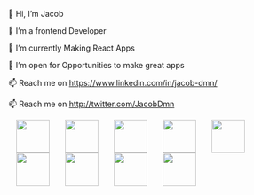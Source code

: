 👋 Hi, I’m Jacob

👀 I’m a frontend Developer

🌱 I’m currently Making React Apps

💞️ I’m open for Opportunities to make great apps

📫 Reach me on https://www.linkedin.com/in/jacob-dmn/

📫 Reach me on http://twitter.com/JacobDmn


<img src="https://cdn1.iconfinder.com/data/icons/logotypes/32/badge-html-5-512.png" style="width: 60px;max-width: 100%;margin-inline: 1em;" /><img src="https://cdn1.iconfinder.com/data/icons/logotypes/32/badge-css-3-512.png" style="width: 60px;max-width: 100%;margin-inline: 1em;" /><img src="https://cdn4.iconfinder.com/data/icons/logos-and-brands/512/187_Js_logo_logos-512.png" style="width: 60px;max-width: 100%;margin-inline: 1em;" /><img src="https://cdn4.iconfinder.com/data/icons/logos-3/600/React.js_logo-512.png" style="width: 60px;max-width: 100%;margin-inline: 1em;" /><img src="https://cdn4.iconfinder.com/data/icons/logos-and-brands/512/288_Sass_logo-512.png" style="width: 60px;max-width: 100%;margin-inline: 1em;" /><img src="https://pics.freeicons.io/uploads/icons/png/19681752361536207300-512.png" style="width: 60px;max-width: 100%;margin-inline: 1em;" /><img src="https://miro.medium.com/fit/c/96/96/1*X7qy20tfqHuX2klN2q4TMQ.jpeg" style="width: 60px;max-width: 100%;margin-inline: 1em;" /><img src="https://pics.freeicons.io/uploads/icons/png/14678610731551953708-512.png" style="width: 60px;max-width: 100%;margin-inline: 1em;" /><img src="https://pics.freeicons.io/uploads/icons/png/9818154791551942292-512.png" style="width: 60px;max-width: 100%;margin-inline: 1em;" />
